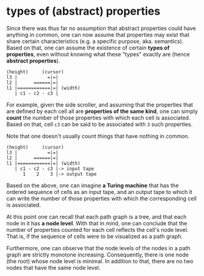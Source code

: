 
<!-- ======================================================================= -->
# types of (abstract) properties

Since there was thus far no assumption that abstract properties could have
anything in common, one can now assume that properties may exist that share
certain characteristics (e.g. a specific purpose, aka. semantics). Based on
that, one can assume the existence of certain **types of properties**, even
without knowing what these "types" exactly are (hence **abstract properties**).

```
(height)     (cursor)
l3 |           =|=|
l2 |      ======|=|
l1 |============|=| (width)
   | c1 - c2 - c3 |
```

For example, given the side scroller, and assuming that the properties that
are defined by each cell all are **properties of the same kind**, one can
simply **count** the number of those properties with which each cell is
associated. Based on that, cell `c3` can be said to be associated with `3`
such properties.

Note that one doesn't usually count things that have nothing in common.

```
(height)     (cursor)
l3 |           =|=|
l2 |      ======|=|
l1 |============|=| (width)
   | c1 - c2 - c3 |-> input tape
      1    2    3 |-> output tape
```

Based on the above, one can imagine **a Turing machine** that has the ordered
sequence of cells as an input tape, and an output tape to which it can write
the number of those properties with which the corresponding cell is associated.

At this point one can recall that each path graph is a tree, and that each node
in it has **a node level**. With that in mind, one can conclude that the number
of properties counted for each cell reflects the cell's node level. That is, if
the sequence of cells were to be visualized as a path graph.

Furthermore, one can observe that the node levels of the nodes in a path graph
are strictly monotone increasing. Consequently, there is one node (the root)
whose node level is minimal. In addition to that, there are no two nodes that
have the same node level.
